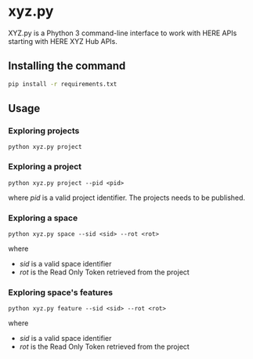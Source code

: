 # xyz.py

XYZ.py is a Phython 3 command-line interface to work with HERE APIs starting with HERE XYZ Hub APIs.
 
## Installing the command

```bash
pip install -r requirements.txt
```

## Usage

### Exploring projects

```
python xyz.py project
```

### Exploring a project

```
python xyz.py project --pid <pid>
```
where *pid* is a valid project identifier. The projects needs to be published.

### Exploring a space
```
python xyz.py space --sid <sid> --rot <rot>
```
where
- *sid* is a valid space identifier
- *rot* is the Read Only Token retrieved from the project

### Exploring space's features
```
python xyz.py feature --sid <sid> --rot <rot>
```
where
- *sid* is a valid space identifier
- *rot* is the Read Only Token retrieved from the project



